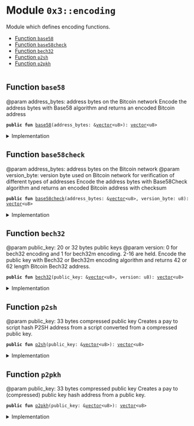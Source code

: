 
<a name="0x3_encoding"></a>

# Module `0x3::encoding`

Module which defines encoding functions.


-  [Function `base58`](#0x3_encoding_base58)
-  [Function `base58check`](#0x3_encoding_base58check)
-  [Function `bech32`](#0x3_encoding_bech32)
-  [Function `p2sh`](#0x3_encoding_p2sh)
-  [Function `p2pkh`](#0x3_encoding_p2pkh)


<pre><code></code></pre>



<a name="0x3_encoding_base58"></a>

## Function `base58`

@param address_bytes: address bytes on the Bitcoin network
Encode the address bytes with Base58 algorithm and returns an encoded Bitcoin address


<pre><code><b>public</b> <b>fun</b> <a href="encoding.md#0x3_encoding_base58">base58</a>(address_bytes: &<a href="">vector</a>&lt;u8&gt;): <a href="">vector</a>&lt;u8&gt;
</code></pre>



<details>
<summary>Implementation</summary>


<pre><code><b>native</b> <b>public</b> <b>fun</b> <a href="encoding.md#0x3_encoding_base58">base58</a>(address_bytes: &<a href="">vector</a>&lt;u8&gt;): <a href="">vector</a>&lt;u8&gt;;
</code></pre>



</details>

<a name="0x3_encoding_base58check"></a>

## Function `base58check`

@param address_bytes: address bytes on the Bitcoin network
@param version_byte: version byte used on Bitcoin network for verification of different types of addresses
Encode the address bytes with Base58Check algorithm and returns an encoded Bitcoin address with checksum


<pre><code><b>public</b> <b>fun</b> <a href="encoding.md#0x3_encoding_base58check">base58check</a>(address_bytes: &<a href="">vector</a>&lt;u8&gt;, version_byte: u8): <a href="">vector</a>&lt;u8&gt;
</code></pre>



<details>
<summary>Implementation</summary>


<pre><code><b>native</b> <b>public</b> <b>fun</b> <a href="encoding.md#0x3_encoding_base58check">base58check</a>(address_bytes: &<a href="">vector</a>&lt;u8&gt;, version_byte: u8): <a href="">vector</a>&lt;u8&gt;;
</code></pre>



</details>

<a name="0x3_encoding_bech32"></a>

## Function `bech32`

@param public_key: 20 or 32 bytes public keys
@param version: 0 for bech32 encoding and 1 for bech32m encoding. 2-16 are held.
Encode the public key with Bech32 or Bech32m encoding algorithm and returns 42 or 62 length Bitcoin Bech32 address.


<pre><code><b>public</b> <b>fun</b> <a href="encoding.md#0x3_encoding_bech32">bech32</a>(public_key: &<a href="">vector</a>&lt;u8&gt;, version: u8): <a href="">vector</a>&lt;u8&gt;
</code></pre>



<details>
<summary>Implementation</summary>


<pre><code><b>native</b> <b>public</b> <b>fun</b> <a href="encoding.md#0x3_encoding_bech32">bech32</a>(public_key: &<a href="">vector</a>&lt;u8&gt;, version: u8): <a href="">vector</a>&lt;u8&gt;;
</code></pre>



</details>

<a name="0x3_encoding_p2sh"></a>

## Function `p2sh`

@param public_key: 33 bytes compressed public key
Creates a pay to script hash P2SH address from a script converted from a compressed public key.


<pre><code><b>public</b> <b>fun</b> <a href="encoding.md#0x3_encoding_p2sh">p2sh</a>(public_key: &<a href="">vector</a>&lt;u8&gt;): <a href="">vector</a>&lt;u8&gt;
</code></pre>



<details>
<summary>Implementation</summary>


<pre><code><b>native</b> <b>public</b> <b>fun</b> <a href="encoding.md#0x3_encoding_p2sh">p2sh</a>(public_key: &<a href="">vector</a>&lt;u8&gt;): <a href="">vector</a>&lt;u8&gt;;
</code></pre>



</details>

<a name="0x3_encoding_p2pkh"></a>

## Function `p2pkh`

@param public_key: 33 bytes compressed public key
Creates a pay to (compressed) public key hash address from a public key.


<pre><code><b>public</b> <b>fun</b> <a href="encoding.md#0x3_encoding_p2pkh">p2pkh</a>(public_key: &<a href="">vector</a>&lt;u8&gt;): <a href="">vector</a>&lt;u8&gt;
</code></pre>



<details>
<summary>Implementation</summary>


<pre><code><b>native</b> <b>public</b> <b>fun</b> <a href="encoding.md#0x3_encoding_p2pkh">p2pkh</a>(public_key: &<a href="">vector</a>&lt;u8&gt;): <a href="">vector</a>&lt;u8&gt;;
</code></pre>



</details>
